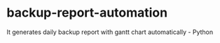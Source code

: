 # backup-report-automation
It generates daily backup report with gantt chart automatically - Python
